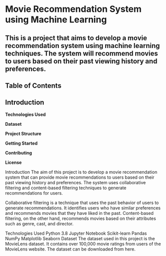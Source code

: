 # Movie Recommendation System using Machine Learning

This is a project that aims to develop a movie recommendation system using machine learning techniques. The system will recommend movies to users based on their past viewing history and preferences.
---
## Table of Contents

**Introduction**
---
__Technologies Used__

**Dataset**

**Project Structure**

**Getting Started**

**Contributing**

**License**

Introduction
The aim of this project is to develop a movie recommendation system that can provide movie recommendations to users based on their past viewing history and preferences. The system uses collaborative filtering and content-based filtering techniques to generate recommendations for users.

Collaborative filtering is a technique that uses the past behavior of users to generate recommendations. It identifies users who have similar preferences and recommends movies that they have liked in the past. Content-based filtering, on the other hand, recommends movies based on their attributes such as genre, cast, and director.

Technologies Used
Python 3.8
Jupyter Notebook
Scikit-learn
Pandas
NumPy
Matplotlib
Seaborn
Dataset
The dataset used in this project is the MovieLens dataset. It contains over 100,000 movie ratings from users of the MovieLens website. The dataset can be downloaded from here.
